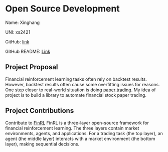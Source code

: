 # Open Source Development

Name: Xinghang

UNI: xs2421

GitHub: [link](https://github.com/everssun)

GitHub README: [Link](https://github.com/everssun/everssun/blob/main/README.md)

## Project Proposal
Financial reinforcement learning tasks often rely on backtest results. However, backtest results often cause some overfitting issues for reasons. One step closer to real-world situation is doing [paper trading](https://www.tradingview.com/support/solutions/43000516466-paper-trading-main-functionality/). My idea of project is to build a library to automate financial stock paper trading.

## Project Contributions
Contribute to [FinRL](https://github.com/AI4Finance-Foundation/FinRL)
FinRL is a three-layer open-source framework for financial reinforcement learning. The three layers contain market environments, agents, and applications. For a trading task (the top layer), an agent (the middle layer) interacts with a market environment (the bottom layer), making sequential decisions.
